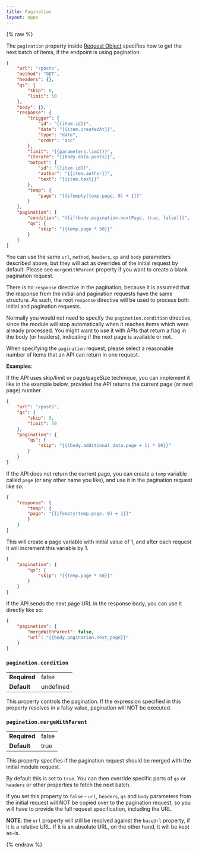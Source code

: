 ```yaml
---
title: Pagination
layout: apps
---
```


{% raw %}

The `pagination` property inside [Request Object](request-object.html) specifies how to get the next batch of items, if the endpoint is using pagination.

```json
{
    "url": "/posts",
    "method": "GET",
    "headers": {},
    "qs": {
        "skip": 0,
        "limit": 50
    },
    "body": {},
    "response": {
        "trigger": {
            "id": "{{item.id}}",
            "date": "{{item.createdAt}}",
            "type": "date",
            "order": "asc"
        },
        "limit": "{{parameters.limit}}",
        "iterate": "{{body.data.posts}}",
        "output": {
            "id": "{{item.id}}",
            "author": "{{item.author}}",
            "text": "{{item.text}}"
        },
        "temp": {
            "page": "{{ifempty(temp.page, 0) + 1}}"
        }
    },
    "pagination": {
        "condition": "{{if(body.pagination.nextPage, true, false)}}",
        "qs": {
            "skip": "{{temp.page * 50}}"
        }
    }
}
```

You can use the same `url`, `method`, `headers`, `qs` and `body` parameters described above, but they will act as 
overrides of the initial request by default. Please see `mergeWithParent` property if you want to create a blank pagination request.

There is no `response` directive in the pagination, because it is assumed that the response from the initial and pagination requests have the same structure. 
As such, the root `response` directive will be used to process both initial and pagination requests.

Normally you would not need to specify the `pagination.condition` directive, since the module will stop automatically when it reaches items which were already processed.
You might want to use it with APIs that return a flag in the body (or headers), indicating if the next page is available or not.

When specifying the `pagination` request, please select a reasonable number of items that an API can return in one request.

**Examples**:

If the API uses skip/limit or page/pageSize technique, you can implement it like in the example below, provided the API returns the current page (or next page) number. 

```json
{
    "url": "/posts",
    "qs": {
        "skip": 0,
        "limit": 50
    },
    "pagination": {
        "qs": {
            "skip": "{{(body.additional_data.page + 1) * 50}}"
        }
    }
}
```

If the API does not return the current page, you can create a `temp` variable called `page` (or any other name you like), and use it in the pagination request like so:

```json
{
    "response": {
        "temp": {
        "page": "{{ifempty(temp.page, 0) + 1}}" 
        }
    }
}
```

This will create a page variable with initial value of 1, and after each request it will increment this variable by 1.

```json
{
    "pagination": {
        "qs": {
            "skip": "{{temp.page * 50}}"
        }
    }
}
```

If the API sends the next page URL in the response body, you can use it directly like so:

```json
{
    "pagination": {
        "mergeWithParent": false,
        "url": "{{body.pagination.next_page}}"
    }
}
```

### `pagination.condition`

<table>
<tr><td><strong>Required</strong></td><td>false</td></tr>
<tr><td><strong>Default</strong></td><td>undefined</td></tr>
</table>

This property controls the pagination. If the expression specified in this property resolves in a falsy value, pagination will NOT be executed.

### `pagination.mergeWithParent`

<table>
<tr><td><strong>Required</strong></td><td>false</td></tr>
<tr><td><strong>Default</strong></td><td>true</td></tr>
</table>

This property specifies if the pagination request should be merged with the initial module request.
    
By default this is set to `true`. You can then override specific parts of `qs` or `headers` or other properties to fetch the next batch.

If you set this property to `false` - `url`, `headers`, `qs` and `body` parameters from the initial request will NOT be copied over to the pagination request, so you will have to provide the full request specification, including the URL.
        
**NOTE**: the `url` property will still be resolved against the `baseUrl` property, if it is a relative URL. If it is an absolute URL, on the other hand, it will be kept as-is.

{% endraw %}